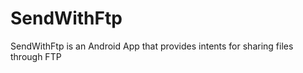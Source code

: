 SendWithFtp
===========

SendWithFtp is an Android App that provides intents for sharing files through FTP